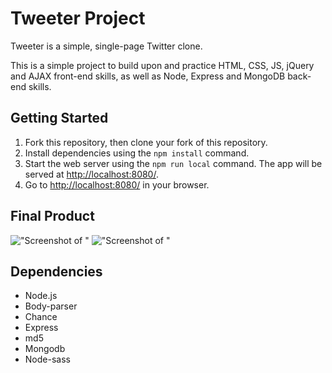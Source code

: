 # Tweeter Project

Tweeter is a simple, single-page Twitter clone.

This is a simple project to build upon and practice HTML, CSS, JS, jQuery and AJAX front-end skills, as well as Node, Express and MongoDB back-end skills.

## Getting Started

1. Fork this repository, then clone your fork of this repository.
2. Install dependencies using the `npm install` command.
3. Start the web server using the `npm run local` command. The app will be served at <http://localhost:8080/>.
4. Go to <http://localhost:8080/> in your browser.

## Final Product

!["Screenshot of "]()
!["Screenshot of "]()

## Dependencies

- Node.js
- Body-parser
- Chance
- Express
- md5
- Mongodb
- Node-sass